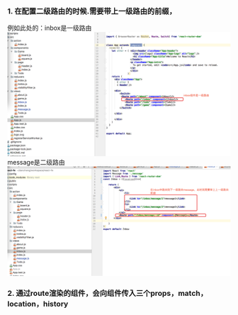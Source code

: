 ### 1. 在配置二级路由的时候.需要带上一级路由的前缀，
例如此处的：inbox是一级路由
![](../images/2.png)
message是二级路由
![](../images/1.png)

### 2. 通过route渲染的组件，会向组件传入三个props，match，location，history
